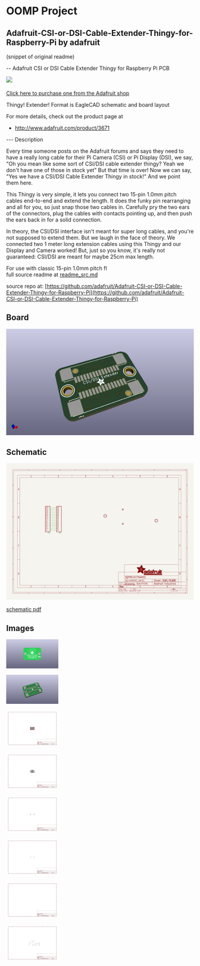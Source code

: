 # OOMP Project  
## Adafruit-CSI-or-DSI-Cable-Extender-Thingy-for-Raspberry-Pi  by adafruit  
  
(snippet of original readme)  
  
-- Adafruit CSI or DSI Cable Extender Thingy for Raspberry Pi PCB  
  
<a href="http://www.adafruit.com/products/3671"><img src="assets/image.jpg?raw=true" width="500px"><br/>  
Click here to purchase one from the Adafruit shop</a>  
  
Thingy! Extender! Format is EagleCAD schematic and board layout  
  
For more details, check out the product page at  
* http://www.adafruit.com/product/3671  
  
--- Description  
  
Every time someone posts on the Adafruit forums and says they need to have a really long cable for their Pi Camera (CSI) or Pi Display (DSI), we say, "Oh you mean like some sort of CSI/DSI cable extender thingy? Yeah we don't have one of those in stock yet" But that time is over! Now we can say, "Yes we have a CSI/DSI Cable Extender Thingy in stock!" And we point them here.  
  
This Thingy is very simple, it lets you connect two 15-pin 1.0mm pitch cables end-to-end and extend the length. It does the funky pin rearranging and all for you, so just snap those two cables in. Carefully pry the two ears of the connectors, plug the cables with contacts pointing up, and then push the ears back in for a solid connection.  
  
In theory, the CSI/DSI interface isn't meant for super long cables, and you're not supposed to extend them. But we laugh in the face of theory. We connected two 1 meter long extension cables using this Thingy and our Display and Camera worked! But, just so you know, it's really not guaranteed: CSI/DSI are meant for maybe 25cm max length.  
  
For use with classic 15-pin 1.0mm pitch fl  
  full source readme at [readme_src.md](readme_src.md)  
  
source repo at: [https://github.com/adafruit/Adafruit-CSI-or-DSI-Cable-Extender-Thingy-for-Raspberry-Pi](https://github.com/adafruit/Adafruit-CSI-or-DSI-Cable-Extender-Thingy-for-Raspberry-Pi)  
## Board  
  
[![working_3d.png](working_3d_600.png)](working_3d.png)  
## Schematic  
  
[![working_schematic.png](working_schematic_600.png)](working_schematic.png)  
  
[schematic pdf](working_schematic.pdf)  
## Images  
  
[![working_3D_bottom.png](working_3D_bottom_140.png)](working_3D_bottom.png)  
  
[![working_3D_top.png](working_3D_top_140.png)](working_3D_top.png)  
  
[![working_assembly_page_01.png](working_assembly_page_01_140.png)](working_assembly_page_01.png)  
  
[![working_assembly_page_02.png](working_assembly_page_02_140.png)](working_assembly_page_02.png)  
  
[![working_assembly_page_03.png](working_assembly_page_03_140.png)](working_assembly_page_03.png)  
  
[![working_assembly_page_04.png](working_assembly_page_04_140.png)](working_assembly_page_04.png)  
  
[![working_assembly_page_05.png](working_assembly_page_05_140.png)](working_assembly_page_05.png)  
  
[![working_assembly_page_06.png](working_assembly_page_06_140.png)](working_assembly_page_06.png)  
